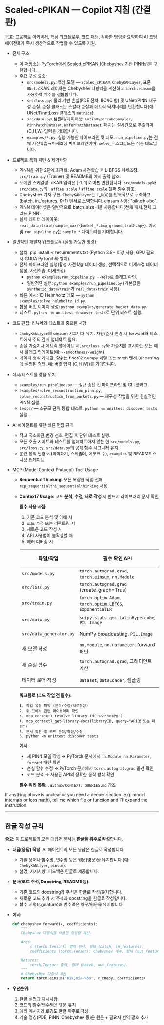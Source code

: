 <!--
Scaled-cPIKANs 프로젝트에서 작업하는 AI 코딩 에이전트를 위한 지침.
짧고 구체적이며 저장소 전용 패턴에 집중할 것.
-->
# Scaled-cPIKAN — Copilot 지침 (간결판)

목표: 프로젝트 아키텍처, 핵심 워크플로우, 코드 패턴, 정확한 명령을 요약하여 
AI 코딩 에이전트가 즉시 생산적으로 작업할 수 있도록 지원.

- 전체 구조
  - 이 저장소는 PyTorch에서 Scaled-cPIKAN (Chebyshev 기반 PINNs)을 구현합니다.
  - 주요 구성 요소:
    - `src/models.py`: 핵심 모델 — `Scaled_cPIKAN`, `ChebyKANLayer`, 표준 `UNet`.
      cKAN 레이어는 Chebyshev 다항식을 계산하고 `torch.einsum`을 사용하여 계수를 결합합니다.
    - `src/loss.py`: 물리 기반 손실(PDE 잔차, BC/IC 항) 및 UNet/PINN 재구성 손실.
      손실 클래스는 스칼라 손실과 메트릭 딕셔너리를 반환합니다(예: UNet/PinntLoss 클래스의 `metrics`).
    - `src/data.py`: 샘플러/데이터셋: `LatinHypercubeSampler`, `PinnPatchDataset`,
      `WaferPatchDataset`. 패치는 실시간으로 추출되며 (C,H,W) 입력을 기대합니다.
    - `examples/*.py`: 실행 가능한 파이프라인 및 데모. `run_pipeline.py`는
      전체 사전학습→미세조정 파이프라인이며, `solve_*` 스크립트는 작은 데모입니다.

- 프로젝트 특화 패턴 & 제약사항
  - PINN을 위한 2단계 최적화: Adam 사전학습 후 L-BFGS 미세조정.
    `src/train.py` (Trainer) 및 README의 예시 출력 참조.
  - 도메인 스케일링: cKAN 입력은 [-1, 1]로 아핀 변환됩니다.
    `src/models.py`와 `src/data.py`의 `_affine_scale` / `affine_scale` 헬퍼 함수 참조.
  - Chebyshev 기저 구현: `ChebyKANLayer`는 T_k(x)를 반복적으로 구축하고
    (batch, in_features, K+1) 텐서로 스택합니다. einsum 사용: "bik,oik->bo".
  - PINN 데이터셋은 일반적으로 batch_size=1을 사용합니다(전체 패치/전체 그리드 PINN).
  - 실제 데이터 레이아웃: `real_data/train/sample_xxx/{bucket_*.bmp,ground_truth.npy}`.
    예시 및 `run_pipeline.py`는 `sample_*` 디렉토리를 기대합니다.

- 일반적인 개발자 워크플로우 (실행 가능한 명령)
  - 설치: pip install -r requirements.txt (Python 3.8+ 이상 사용,
    GPU 필요 시 CUDA PyTorch와 일치).
  - 전체 파이프라인 실행(합성 사전학습 데이터 생성, 선택적으로 미세조정 데이터 생성,
    사전학습, 미세조정):
    - `python examples/run_pipeline.py --help`로 플래그 확인.
    - 일반적인 실행: `python examples/run_pipeline.py` (기본값은
      `synthetic_data/train`과 `real_data/train` 사용).
  - 빠른 예시: 1D Helmholtz 데모 — `python examples/solve_helmholtz_1d.py`.
  - 합성 버킷 이미지 생성: `python examples/generate_bucket_data.py`.
  - 테스트: `python -m unittest discover tests`로 단위 테스트 실행.

- 코드 편집: 리뷰어와 테스트에 중요한 사항
  - `ChebyKANLayer`의 einsum 시그니처 유지. 차원/순서 변경 시
    forward와 테스트에서 주의 깊게 업데이트 필요.
  - 손실 가중치나 메트릭 업데이트 시, `src/loss.py`와
    가중치를 표시하는 모든 예시 플래그 업데이트(예: `--smoothness-weight`).
  - 데이터 형식 기대값: 함수는 float32 numpy 배열 또는 torch 텐서
    (docstring에 설명된 형태, 예: 버킷 입력 (C,H,W))를 기대합니다.

- 예시/테스트를 찾을 위치
  - `examples/run_pipeline.py` — 정규 종단 간 파이프라인 및 CLI 플래그.
  - `examples/solve_reconstruction_pinn.py`, `solve_reconstruction_from_buckets.py` —
    재구성 작업을 위한 현실적인 PINN 실행.
  - `tests/` — 소규모 단위/통합 테스트. `python -m unittest discover tests` 실행.

- AI 에이전트를 위한 빠른 편집 규칙
  - 작고 국소화된 변경 선호. 편집 후 단위 테스트 실행.
  - 모든 호출 사이트와 테스트를 업데이트하지 않는 한 `src/models.py`, `src/loss.py`, `src/data.py`의 
    공개 함수 시그니처 유지.
  - 훈련 동작 변경 시(최적화기, 스케줄러, 에포크 수), 
    `examples` 및 README 스니펫 업데이트.

- MCP (Model Context Protocol) Tool Usage

  - **Sequential Thinking**: 모든 복잡한 작업 전에 `mcp_sequentialthi_sequentialthinking` 사용
  
  - **Context7 Usage**: 코드 **분석, 수정, 새로 작성** 시 반드시 라이브러리 문서 확인
    
    **필수 사용 시점**:
    1. 기존 코드 분석 및 이해 시
    2. 코드 수정 또는 리팩토링 시
    3. 새로운 코드 작성 시
    4. API 사용법이 불확실할 때
    5. 에러 디버깅 시
    
    | 파일/작업 | 필수 확인 API | 라이브러리 |
    |---------|-------------|-----------|
    | `src/models.py` | `torch.autograd.grad`, `torch.einsum`, `nn.Module` | PyTorch |
    | `src/loss.py` | `torch.autograd.grad` (create_graph=True) | PyTorch |
    | `src/train.py` | `torch.optim.Adam`, `torch.optim.LBFGS`, `ExponentialLR` | PyTorch |
    | `src/data.py` | `scipy.stats.qmc.LatinHypercube`, `PIL.Image` | SciPy, Pillow |
    | `src/data_generator.py` | NumPy broadcasting, `PIL.Image` | NumPy, Pillow |
    | 새 모델 작성 | `nn.Module`, `nn.Parameter`, forward 패턴 | PyTorch |
    | 새 손실 함수 | `torch.autograd.grad`, 그래디언트 계산 | PyTorch |
    | 데이터 로더 작성 | `Dataset`, `DataLoader`, 샘플링 | PyTorch, SciPy |
    
    **워크플로 (코드 작업 전 필수)**:
    ```
    1. 작업 유형 파악 (분석/수정/새로작성)
    2. 위 표에서 관련 라이브러리 확인
    3. mcp_context7_resolve-library-id("라이브러리명")
    4. mcp_context7_get-library-docs(libraryID, query="API명 또는 패턴")
    5. 문서 확인 후 코드 분석/작성/수정
    6. python -m unittest discover tests
    ```
    
    **예시**:
    - 새 PINN 모델 작성 → PyTorch 문서에서 `nn.Module`, `nn.Parameter`, `forward` 패턴 확인
    - 손실 함수 수정 → PyTorch 문서에서 `torch.autograd.grad` 옵션 확인
    - 코드 분석 → 사용된 API의 정확한 동작 방식 확인
    
    **필수 쿼리 목록**: `.github/CONTEXT7_QUERIES.md` 참조

If anything above is unclear or you need a deeper section (e.g. model internals
or loss math), tell me which file or function and I'll expand the instruction.

---

## 한글 작성 규칙

**중요**: 이 프로젝트의 모든 대답과 문서는 **한글을 위주로 작성**합니다.

- **대답(응답) 작성**: AI 에이전트의 모든 응답은 한글로 작성합니다.
  - 기술 용어나 함수명, 변수명 등은 원문(영문)을 유지합니다 (예: `ChebyKANLayer`, `einsum`).
  - 설명, 지시사항, 피드백은 한글로 제공합니다.

- **문서(코드 주석, Docstring, README 등)**: 
  - 기존 코드의 docstring과 주석은 한글로 작성/유지합니다.
  - 새로운 코드 추가 시 주석과 docstring을 한글로 작성합니다.
  - 함수 서명(signature)과 변수명은 영문/원문을 유지합니다.

- **예시**:
  ```python
  def chebyshev_forward(x, coefficients):
      """
      Chebyshev 다항식을 이용한 정방향 계산.
      
      Args:
          x (torch.Tensor): 입력 텐서, 형태 (batch, in_features).
          coefficients (torch.Tensor): Chebyshev 계수, 형태 (out_features, in_features, K+1).
      
      Returns:
          torch.Tensor: 출력, 형태 (batch, out_features).
      """
      # Chebyshev 다항식 계산
      return torch.einsum("bik,oik->bo", x_cheby, coefficients)
  ```

- **우선순위**:
  1. 한글 설명과 지시사항
  2. 코드의 함수/변수명은 영문 유지
  3. 에러 메시지와 로깅도 한글 위주로 작성
  4. 기술 명칭(PDE, PINN, Chebyshev 등)은 원문 + 필요시 번역 괄호 추가
